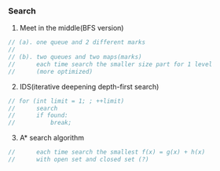 ### Search

1. Meet in the middle(BFS version)

```cpp
// (a). one queue and 2 different marks
//
// (b). two queues and two maps(marks)
//      each time search the smaller size part for 1 level
//      (more optimized)
```

2. IDS(iterative deepening depth-first search)

```cpp
// for (int limit = 1; ; ++limit)
//      search
//      if found:
//          break;    
```

3. A* search algorithm

```cpp
//      each time search the smallest f(x) = g(x) + h(x)
//      with open set and closed set (?)
```

